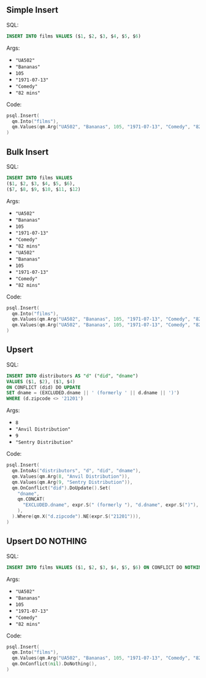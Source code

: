 ## Simple Insert

SQL:

```sql
INSERT INTO films VALUES ($1, $2, $3, $4, $5, $6)
```

Args:

* `"UA502"`
* `"Bananas"`
* `105`
* `"1971-07-13"`
* `"Comedy"`
* `"82 mins"`

Code:

```go
psql.Insert(
  qm.Into("films"),
  qm.Values(qm.Arg("UA502", "Bananas", 105, "1971-07-13", "Comedy", "82 mins")),
)
```

## Bulk Insert

SQL:

```sql
INSERT INTO films VALUES
($1, $2, $3, $4, $5, $6),
($7, $8, $9, $10, $11, $12)
```

Args:

* `"UA502"`
* `"Bananas"`
* `105`
* `"1971-07-13"`
* `"Comedy"`
* `"82 mins"`
* `"UA502"`
* `"Bananas"`
* `105`
* `"1971-07-13"`
* `"Comedy"`
* `"82 mins"`

Code:

```go
psql.Insert(
  qm.Into("films"),
  qm.Values(qm.Arg("UA502", "Bananas", 105, "1971-07-13", "Comedy", "82 mins")),
  qm.Values(qm.Arg("UA502", "Bananas", 105, "1971-07-13", "Comedy", "82 mins")),
)
```

## Upsert

SQL:

```sql
INSERT INTO distributors AS "d" ("did", "dname")
VALUES ($1, $2), ($3, $4)
ON CONFLICT (did) DO UPDATE
SET dname = (EXCLUDED.dname || ' (formerly ' || d.dname || ')')
WHERE (d.zipcode <> '21201')
```

Args:

* `8`
* `"Anvil Distribution"`
* `9`
* `"Sentry Distribution"`

Code:

```go
psql.Insert(
  qm.IntoAs("distributors", "d", "did", "dname"),
  qm.Values(qm.Arg(8, "Anvil Distribution")),
  qm.Values(qm.Arg(9, "Sentry Distribution")),
  qm.OnConflict("did").DoUpdate().Set(
    "dname",
    qm.CONCAT(
      "EXCLUDED.dname", expr.S(" (formerly "), "d.dname", expr.S(")"),
    ),
  ).Where(qm.X("d.zipcode").NE(expr.S("21201"))),
)
```

## Upsert DO NOTHING

SQL:

```sql
INSERT INTO films VALUES ($1, $2, $3, $4, $5, $6) ON CONFLICT DO NOTHING
```

Args:

* `"UA502"`
* `"Bananas"`
* `105`
* `"1971-07-13"`
* `"Comedy"`
* `"82 mins"`

Code:

```go
psql.Insert(
  qm.Into("films"),
  qm.Values(qm.Arg("UA502", "Bananas", 105, "1971-07-13", "Comedy", "82 mins")),
  qm.OnConflict(nil).DoNothing(),
)
```
